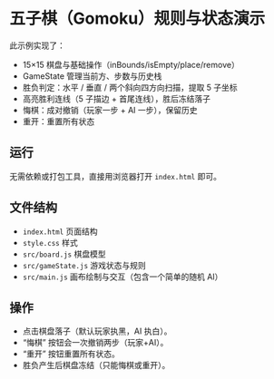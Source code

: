 # 五子棋（Gomoku）规则与状态演示

此示例实现了：
- 15×15 棋盘与基础操作（inBounds/isEmpty/place/remove）
- GameState 管理当前方、步数与历史栈
- 胜负判定：水平 / 垂直 / 两个斜向四方向扫描，提取 5 子坐标
- 高亮胜利连线（5 子描边 + 首尾连线），胜后冻结落子
- 悔棋：成对撤销（玩家一步 + AI 一步），保留历史
- 重开：重置所有状态

## 运行

无需依赖或打包工具，直接用浏览器打开 `index.html` 即可。

## 文件结构

- `index.html` 页面结构
- `style.css` 样式
- `src/board.js` 棋盘模型
- `src/gameState.js` 游戏状态与规则
- `src/main.js` 画布绘制与交互（包含一个简单的随机 AI）

## 操作

- 点击棋盘落子（默认玩家执黑，AI 执白）。
- “悔棋” 按钮会一次撤销两步（玩家+AI）。
- “重开” 按钮重置所有状态。
- 胜负产生后棋盘冻结（只能悔棋或重开）。
